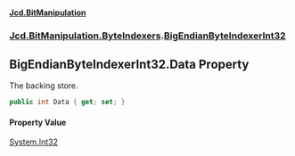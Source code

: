 #### [Jcd.BitManipulation](index.md 'index')
### [Jcd.BitManipulation.ByteIndexers](Jcd.BitManipulation.ByteIndexers.md 'Jcd.BitManipulation.ByteIndexers').[BigEndianByteIndexerInt32](Jcd.BitManipulation.ByteIndexers.BigEndianByteIndexerInt32.md 'Jcd.BitManipulation.ByteIndexers.BigEndianByteIndexerInt32')

## BigEndianByteIndexerInt32.Data Property

The backing store.

```csharp
public int Data { get; set; }
```

#### Property Value
[System.Int32](https://docs.microsoft.com/en-us/dotnet/api/System.Int32 'System.Int32')